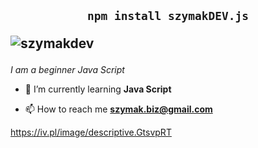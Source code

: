 <h2 align="center">
  <code>npm install szymakDEV.js</code>
  <p align="left"> <img src="https://komarev.com/ghpvc/?username=szymakdev&label=Profile%20views&color=0e75b6&style=flat" alt="szymakdev" /> </p>
</h2>

*I am a beginner Java Script*

- 🌱 I’m currently learning **Java Script**

- 📫 How to reach me **szymak.biz@gmail.com**

<img>https://iv.pl/image/descriptive.GtsvpRT</img>
